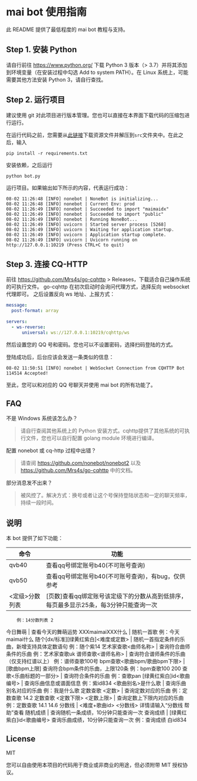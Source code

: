 # mai bot 使用指南

此 README 提供了最低程度的 mai bot 教程与支持。

## Step 1. 安装 Python

请自行前往 https://www.python.org/ 下载 Python 3 版本（> 3.7）并将其添加到环境变量（在安装过程中勾选 Add to system PATH）。在 Linux 系统上，可能需要其他方法安装 Python 3，请自行查找。

## Step 2. 运行项目

建议使用 git 对此项目进行版本管理。您也可以直接在本界面下载代码的压缩包进行运行。

在运行代码之前，您需要从[此链接](https://www.diving-fish.com/maibot/static.zip)下载资源文件并解压到`src`文件夹中。在此之后，输入
```
pip install -r requirements.txt
```
安装依赖，之后运行
```
python bot.py
```
运行项目。如果输出如下所示的内容，代表运行成功：
```
08-02 11:26:48 [INFO] nonebot | NoneBot is initializing...
08-02 11:26:48 [INFO] nonebot | Current Env: prod
08-02 11:26:49 [INFO] nonebot | Succeeded to import "maimaidx"
08-02 11:26:49 [INFO] nonebot | Succeeded to import "public"
08-02 11:26:49 [INFO] nonebot | Running NoneBot...
08-02 11:26:49 [INFO] uvicorn | Started server process [5268]
08-02 11:26:49 [INFO] uvicorn | Waiting for application startup.
08-02 11:26:49 [INFO] uvicorn | Application startup complete.
08-02 11:26:49 [INFO] uvicorn | Uvicorn running on http://127.0.0.1:10219 (Press CTRL+C to quit)
```

## Step 3. 连接 CQ-HTTP

前往 https://github.com/Mrs4s/go-cqhttp > Releases，下载适合自己操作系统的可执行文件。
go-cqhttp 在初次启动时会询问代理方式，选择反向 websocket 代理即可。
之后设置反向 ws 地址、上报方式：
```yml
message:
  post-format: array
  
servers:
  - ws-reverse:
      universal: ws://127.0.0.1:10219/cqhttp/ws
```
然后设置您的 QQ 号和密码。您也可以不设置密码，选择扫码登陆的方式。

登陆成功后，后台应该会发送一条类似的信息：
```
08-02 11:50:51 [INFO] nonebot | WebSocket Connection from CQHTTP Bot 114514 Accepted!
```
至此，您可以和对应的 QQ 号聊天并使用 mai bot 的所有功能了。

## FAQ

不是 Windows 系统该怎么办？
> 请自行查阅其他系统上的 Python 安装方式。cqhttp提供了其他系统的可执行文件，您也可以自行配置 golang module 环境进行编译。

配置 nonebot 或 cq-http 过程中出错？
> 请查阅 https://github.com/nonebot/nonebot2 以及 https://github.com/Mrs4s/go-cqhttp 中的文档。

部分消息发不出来？
> 被风控了。解决方式：换号或者让这个号保持登陆状态和一定的聊天频率，持续一段时间。

## 说明

本 bot 提供了如下功能：

命令 | 功能
--- | ---
qvb40|查看qq号绑定账号b40(不可账号查询)
qvb50|查看qq号绑定账号b40(不可账号查询)，有bug，仅供参考
<定级>分数列表 | [页数]查看qq绑定账号该定级下的分数从高到低排序，每页最多显示25条，每3分钟只能查询一次
        例：14分数列表 2
今日舞萌 | 查看今天的舞萌运势
XXXmaimaiXXX什么 | 随机一首歌
        例：今天maimai什么
随个[dx/标准][绿黄红紫白]<难度或定数> | 随机一首指定条件的乐曲，新增支持具体定数语句
        例：随个紫14
艺术家查歌<曲师名称> | 查询符合曲师条件的乐曲
        例：艺术家查歌uk
谱师查歌<谱师名称> | 查询符合谱师条件的乐曲（仅支持红谱以上）
        例：谱师查歌100号
bpm查歌<歌曲bpm/歌曲bpm下限> | [歌曲bpm上限] 查询符合bpm条件的乐曲，上限120条
        例：bpm查歌100 200
查歌<乐曲标题的一部分> | 查询符合条件的乐曲
        例：查歌pan
[绿黄红紫白]id<歌曲编号> | 查询乐曲信息或谱面信息
        例：紫id834
<歌曲别名>是什么歌 | 查询乐曲别名对应的乐曲
        例：我是什么歌
定数查歌 <定数> | 查询定数对应的乐曲
        例：定数查歌 14.2
定数查歌 <定数下限> <定数上限>  | 查询定数上下限内对应的乐曲
        例：定数查歌 14.1 14.6
分数线 | <难度+歌曲id> <分数线> 详情请输入“分数线 帮助”查看
随机成绩 |  查询随机一条成绩，10分钟只能查询一次
查询成绩 | [绿黄红紫白]id<歌曲编号>  查询乐曲成绩，10分钟只能查询一次
        例：查询成绩 白id834

## License

MIT

您可以自由使用本项目的代码用于商业或非商业的用途，但必须附带 MIT 授权协议。
